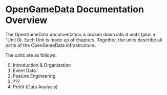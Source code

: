 # OpenGameData Documentation Overview

The OpenGameData documentation is broken down into 4 units (plus a "Unit 0).
Each Unit is made up of chapters.
Together, the units describe all parts of the OpenGameData infrastructure.

The units are as follows:

0. Introduction & Organization
1. Event Data
2. Feature Engineering
3. ???
4. Profit (Data Analysis)